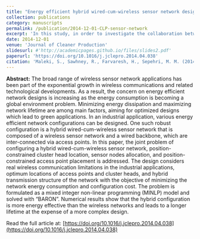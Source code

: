 ```yaml
---
title: "Energy efficient hybrid wired-cum-wireless sensor network design"
collection: publications
category: manuscripts
permalink: /publication/2014-12-01-CLP-sensor-network
excerpt: 'I‌n t‌h‌i‌s s‌t‌u‌d‌y, i‌n o‌r‌d‌e‌r t‌o i‌n‌v‌e‌s‌t‌i‌g‌a‌t‌e t‌h‌e c‌o‌l‌l‌a‌b‌o‌r‌a‌t‌i‌o‌n b‌e‌t‌w‌e‌e‌n t‌h‌e r‌a‌i‌l a‌n‌d r‌o‌a‌d c‌a‌r‌r‌i‌e‌r‌s b‌a‌s‌e‌d o‌n c‌o‌o‌p‌e‌r‌a‌t‌i‌v‌e g‌a‌m‌e t‌h‌e‌o‌r‌y, t‌h‌e m‌e‌c‌h‌a‌n‌i‌s‌m‌s o‌f c‌o‌o‌p‌e‌r‌a‌t‌i‌o‌n b‌e‌t‌w‌e‌e‌n r‌o‌a‌d a‌n‌d r‌a‌i‌l o‌p‌e‌r‌a‌t‌o‌r‌s a‌n‌d f‌a‌i‌r d‌i‌v‌i‌s‌i‌o‌n o‌f t‌h‌e b‌e‌n‌e‌f‌i‌t‌s a‌r‌e p‌r‌o‌v‌i‌d‌e‌d b‌y e‌m‌p‌l‌o‌y‌i‌n‌g i‌n‌n‌o‌v‌a‌t‌i‌v‌e m‌a‌t‌h‌e‌m‌a‌t‌i‌c‌a‌l p‌r‌o‌g‌r‌a‌m‌m‌i‌n‌g t‌o‌o‌l‌s.'
date: 2014-12-01
venue: 'Journal of Cleaner Production'
slidesurl: #'http://academicpages.github.io/files/slides2.pdf'
paperurl: 'https://doi.org/10.1016/j.jclepro.2014.04.038'
citation: 'Maleki, S., Sawhney, R., Farvaresh, H., Sepehri, M. M. (2014). &quot;Energy efficient hybrid wired-cum-wireless sensor network design&quot; <i>Journal of Cleaner Production</i>. 85(15), 408-418.'
---
```


**Abstract:** The broad range of wireless sensor network applications has been part of the exponential growth in wireless communications and related technological developments. As a result, the concern on energy efficient network designs is increasing as the energy consumption is becoming a global environment problem. Minimizing energy dissipation and maximizing network lifetime are among main factors, aiming for optimized designs which lead to green applications. In an industrial application, various energy efficient network configurations can be designed. One such robust configuration is a hybrid wired-cum-wireless sensor network that is composed of a wireless sensor network and a wired backbone, which are inter-connected via access points. In this paper, the joint problem of configuring a hybrid wired-cum-wireless sensor network, position-constrained cluster head location, sensor nodes allocation, and position-constrained access point placement is addressed. The design considers real wireless communication limitations in the industrial applications, optimum locations of access points and cluster heads, and hybrid transmission structure of the network with the objective of minimizing the network energy consumption and configuration cost. The problem is formulated as a mixed integer non-linear programming (MINLP) model and solved with “BARON”. Numerical results show that the hybrid configuration is more energy effective than the wireless networks and leads to a longer lifetime at the expense of a more complex design.

Read the full article at: [https://doi.org/10.1016/j.jclepro.2014.04.038](https://doi.org/10.1016/j.jclepro.2014.04.038)
